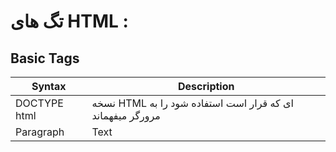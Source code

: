 # تگ های HTML :

## Basic Tags

| Syntax        | Description |
| -----------   | ----------- |
| DOCTYPE html  |نسخه HTML ای که قرار است استفاده شود را به مرورگر میفهماند |
| Paragraph     | Text        |